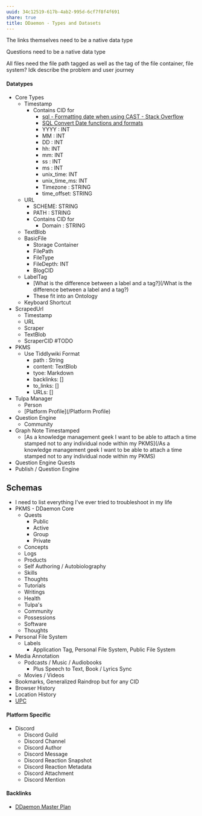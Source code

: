 ```yaml
---
uuid: 34c12519-617b-4ab2-995d-6cf7f8f4f691
share: true
title: DDaemon - Types and Datasets
---
```

The links themselves need to be a native data type

Questions need to be a native data type

All files need the file path tagged as well as the tag of the file container, file system? Idk describe the problem and user journey 
#### Datatypes

* Core Types
	* Timestamp
		* Contains CID for
			* [sql - Formatting date when using CAST - Stack Overflow](https://stackoverflow.com/questions/45600050/formatting-date-when-using-cast)
			* [SQL Convert Date functions and formats](https://www.sqlshack.com/sql-convert-date-functions-and-formats/)
			* YYYY : INT
			* MM : INT
			* DD : INT
			* hh: INT
			* mm: INT
			* ss : INT
			* ms : INT
			* unix_time: INT
			* unix_time_ms: INT
			* Timezone : STRING
			* time_offset: STRING
	* URL
		* SCHEME: STRING
		* PATH : STRING
		* Contains CID for
			* Domain : STRING
	* TextBlob
	* BasicFile
		* Storage Container
		* FilePath
		* FileType
		* FileDepth: INT
		* BlogCID
	* LabelTag
		* [What is the difference between a label and a tag?](/What is the difference between a label and a tag?)
		* These fit into an Ontology
	* Keyboard Shortcut
* ScrapedUrl
	* Timestamp
	* URL
	* Scraper
	* TextBlob
	* ScraperCID #TODO
* PKMS
	* Use Tiddlywiki Format
		* path : String
		* content: TextBlob
		* tyoe: Markdown
		* backlinks: []
		* to_links: []
		* URLs: []
* Tulpa Manager
	* Person
	* [Platform Profile](/Platform Profile)
* Question Engine
	* Community
* Graph Note Timestamped
	* [As a knowledge management geek I want to be able to attach a time stamped not to any individual node within my PKMS](/As a knowledge management geek I want to be able to attach a time stamped not to any individual node within my PKMS)
* Question Engine Quests
* Publish / Question Engine
## Schemas 

* I need to list everything I’ve ever tried to troubleshoot in my life
* PKMS - DDaemon Core
	* Quests
		* Public
		* Active
		* Group
		* Private
	* Concepts
	* Logs
	* Products
	* Self Authoring / Autobiolography
	* Skills
	* Thoughts
	* Tutorials
	* Writings
	* Health
	* Tulpa's
	* Community
	* Possessions
	* Software
	* Thoughts
* Personal File System
	* Labels
		* Application Tag, Personal File System, Public File System
* Media Annotation
	* Podcasts / Music / Audiobooks
		+ Plus Speech to Text, Book / Lyrics Sync
	* Movies / Videos
* Bookmarks, Generalized Raindrop but for any CID
* Browser History
* Location History
* [UPC](/UPC)

#### Platform Specific

* Discord
	* Discord Guild
	* Discord Channel
	* Discord Author
	* Discord Message
	* Discord Reaction Snapshot
	* Discord Reaction Metadata
	* Discord Attachment
	* Discord Mention

#### Backlinks

* [DDaemon Master Plan](/58fef7f0-c9dc-44b3-949f-1c034bc24cf2)